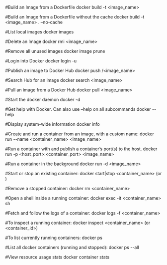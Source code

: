 #Build an Image from a Dockerfile
docker build -t <image_name>

#Build an Image from a Dockerfile without the cache
docker build -t <image_name> . –no-cache

#List local images
docker images

#Delete an Image
docker rmi <image_name>

#Remove all unused images
docker image prune 

#Login into Docker
docker login -u <username>

#Publish an image to Docker Hub
docker push <username>/<image_name>

#Search Hub for an image
docker search <image_name>

#Pull an image from a Docker Hub
docker pull <image_name>
  
#Start the docker daemon
docker -d

#Get help with Docker. Can also use –help on all subcommands
docker --help

#Display system-wide information
docker info
  
#Create and run a container from an image, with a custom name:
docker run --name <container_name> <image_name>

#Run a container with and publish a container’s port(s) to the host.
docker run -p <host_port>:<container_port> <image_name>

#Run a container in the background
docker run -d <image_name>

#Start or stop an existing container:
docker start|stop <container_name> (or <container-id>)

#Remove a stopped container:
docker rm <container_name>

#Open a shell inside a running container:
docker exec -it <container_name> sh

#Fetch and follow the logs of a container:
docker logs -f <container_name>

#To inspect a running container:
docker inspect <container_name> (or <container_id>)

#To list currently running containers:
docker ps

#List all docker containers (running and stopped):
docker ps --all

#View resource usage stats
docker container stats
  
  

